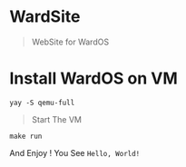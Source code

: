 # WardSite

> WebSite for WardOS

# Install WardOS on VM
```yay -S qemu-full```

>Start The VM

```make run```

And Enjoy ! You See ```Hello, World!```
